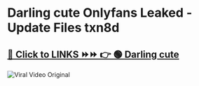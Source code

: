 
 # Darling cute Onlyfans Leaked - Update Files txn8d

## <h2><a href="https://clipsfans.com/Darling_cute&ref=git">🔗 Click to LINKS ⏩⏩ 👉 🟢 Darling cute </a></h2>

<a href="https://clipsfans.com/Darling_cute&ref=git" rel="nofollow" data-target="animated-image.originalLink"><img src="https://i.ibb.co.com/xMMVF88/686577567.gif" alt="Viral Video Original" style="max-width: 100%; display: inline-block;" data-target="animated-image.originalImage"></a>

